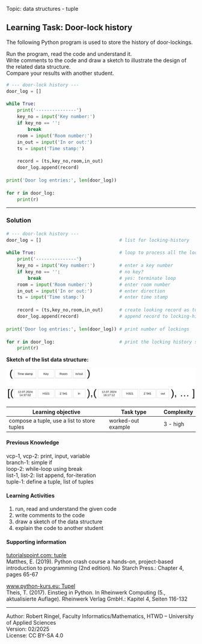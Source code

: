Topic: data structures - tuple

## Learning Task: Door-lock history

The following Python program is used to store the history of door-lockings.

Run the program, read the code and understand it.  
Write comments to the code and draw a sketch to illustrate the design of the related data structure.  
Compare your results with another student.

``` python
# --- door-lock history ---
door_log = []

while True:
	print('---------------')
	key_no = input('Key number:')
	if key_no == '':
		break
	room = input('Room number:')
	in_out = input('In or out:')
	ts = input('Time stamp:')

	record = (ts,key_no,room,in_out)
	door_log.append(record)

print('Door log entries:', len(door_log))

for r in door_log:
	print(r)
```

---------------------------------------

### Solution

``` python
# --- door-lock history ---
door_log = []                             # list for locking-history

while True:                               # loop to process all the locking data
	print('---------------')
	key_no = input('Key number:')         # enter a key number
	if key_no == '':                      # no key?
		break                             # yes: terminate loop
	room = input('Room number:')          # enter room number
	in_out = input('In or out:')          # enter direction
	ts = input('Time stamp:')             # enter time stamp

	record = (ts,key_no,room,in_out)      # create looking record as tuple
	door_log.append(record)               # append record to locking-history

print('Door log entries:', len(door_log)) # print number of lockings

for r in door_log:                        # print the locking history sequence
	print(r)
```

**Sketch of the list data structure:**

![](DoorLockHistory.png)  

| **Learning objective**                         | **Task type**   | **Complexity** |
| ---------------------------------------------- | --------------- | -------------- |
| compose a tuple, use a list to store tuples    | worked-out example | 3 - high     |  

#### Previous Knowledge

vcp-1, vcp-2: print, input, variable  
branch-1: simple if  
loop-2: while-loop using break  
list-1, list-2: list append, for-iteration  
tuple-1: define a tuple, list of tuples  

#### Learning Activities

1) run, read and understand the given code
2) write comments to the code
3) draw a sketch of the data structure 
4) explain the code to another student

#### Supporting information

[tutorialspoint.com: tuple](https://www.tutorialspoint.com/python/python_tuples.htm)  
Matthes, E. (2019). Python crash course a hands-on, project-based introduction to programming (2nd edition). No Starch Press.: Chapter 4, pages 65-67  

[www.python-kurs.eu: Tupel](https://www.python-kurs.eu/python3_sequentielle_datentypen.php)  
Theis, T. (2017). Einstieg in Python. In Rheinwerk Computing (5., aktualisierte Auflage). Rheinwerk Verlag GmbH.: Kapitel 4, Seiten 116-132

---------------------------------------
Author: Robert Ringel, Faculty Informatics/Mathematics, HTWD – University of Applied Sciences  
Version: 02/2025  
License: CC BY-SA 4.0
